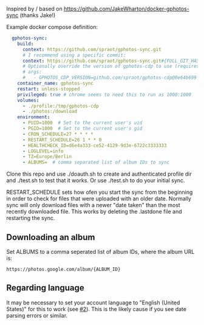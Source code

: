 Inspired by / based on https://github.com/JakeWharton/docker-gphotos-sync (thanks Jake!)

Example docker compose definition:

```yaml
  gphotos-sync:
    build:
      context: https://github.com/spraot/gphotos-sync.git
      # I recommend using a specific commit:
      context: https://github.com/spraot/gphotos-sync.git#{FULL_GIT_HASH}
      # Optionally override the version of gphotos-cdp to use (requires rebuilding the docker image):
      # args:
      #   - GPHOTOS_CDP_VERSION=github.com/spraot/gphotos-cdp@0e64b699
    container_name: gphotos-sync
    restart: unless-stopped
    privileged: true # chrome seems to need this to run as 1000:1000
    volumes:
      - ./profile:/tmp/gphotos-cdp
      - ./photos:/download
    environment:
      - PUID=1000  # Set to the current user's uid
      - PGID=1000  # Set to the current user's gid
      - CRON_SCHEDULE=27 * * * *
      - RESTART_SCHEDULE=26 1 * * 0
      - HEALTHCHECK_ID=d6e4a333-ce52-4129-9d3e-6722c3333333
      - LOGLEVEL=info
      - TZ=Europe/Berlin
      - ALBUMS=  # comma separated list of album IDs to sync
```

Clone this repo and use ./doauth.sh to create and authenticated profile dir and ./test.sh to test that it works. Or use ./test.sh to do your initial sync.

RESTART_SCHEDULE sets how ofen you start the sync from the beginning in order to check for files that were uploaded with an older date. Normally sync will only download files with a newer "date taken" than the most recently downloaded file. This works by deleting the .lastdone file and restarting the sync.

## Downloading an album

Set ALBUMS to a comma seperated list of album IDs, where the album URL is:

```
https://photos.google.com/album/{ALBUM_ID}
```

## Regarding language

It may be necessary to set your account language to "English (United States)" for this to work (see [#2](https://github.com/spraot/gphotos-sync/issues/2)). This is the likely cause if you see date parsing errors or similar.
